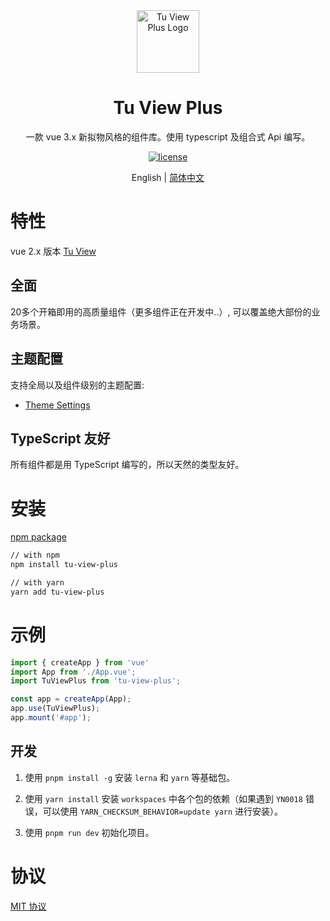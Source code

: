 <div align="center">
  <a href="https://tujindong.github.io/tu-view-plus/zh-CN/" target="_blank">
    <img alt="Tu View Plus Logo" width="100" src="https://tujindong.github.io/tu-view-plus/logo.svg"/>
  </a>
</div>

<div align="center">
  <h1>Tu View Plus</h1>
</div>

<div align="center">

一款 vue 3.x 新拟物风格的组件库。使用 typescript 及组合式 Api 编写。

[![license](https://img.shields.io/badge/license-MIT-blue.svg)](https://github.com/tujindong/tu-view-plus/blob/main/LICENSE)

</div>

<div align="center">

English | [简体中文](./README.zh-CN.md)

</div>

# 特性

vue 2.x 版本 [Tu View](https://github.com/tujindong/tu-view)

## 全面

20多个开箱即用的高质量组件（更多组件正在开发中..）, 可以覆盖绝大部份的业务场景。

## 主题配置

支持全局以及组件级别的主题配置:

* [Theme Settings](https://tujindong.github.io/tu-view-plus/zh-CN/guide/theme.html)

## TypeScript 友好

所有组件都是用 TypeScript 编写的，所以天然的类型友好。

# 安装

[npm package](https://www.npmjs.com/package/tu-view-plus)

```bash
// with npm
npm install tu-view-plus

// with yarn
yarn add tu-view-plus
```

# 示例

```typescript
import { createApp } from 'vue'
import App from './App.vue';
import TuViewPlus from 'tu-view-plus';

const app = createApp(App);
app.use(TuViewPlus);
app.mount('#app');
```

## 开发

1. 使用 `pnpm install -g` 安装 `lerna` 和 `yarn` 等基础包。

2. 使用 `yarn install` 安装 `workspaces` 中各个包的依赖（如果遇到 `YN0018` 错误，可以使用 `YARN_CHECKSUM_BEHAVIOR=update yarn` 进行安装）。

3. 使用 `pnpm run dev` 初始化项目。

# 协议

[MIT 协议](./LICENSE)

